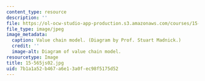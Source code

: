 ```yaml
---
content_type: resource
description: ''
file: https://ol-ocw-studio-app-production.s3.amazonaws.com/courses/15-565j-integrating-esystems-global-information-systems-spring-2002/7b1a1a52b467a6e13a0fec98f5175d52_15-565js02.jpg
file_type: image/jpeg
image_metadata:
  caption: Value chain model. (Diagram by Prof. Stuart Madnick.)
  credit: ''
  image-alt: Diagram of value chain model.
resourcetype: Image
title: 15-565js02.jpg
uid: 7b1a1a52-b467-a6e1-3a0f-ec98f5175d52
---
```

